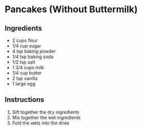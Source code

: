 # Pancakes (Without Buttermilk)

## Ingredients
 - 2 cups flour
 - 1/4 cup sugar
 - 4 tsp baking powder
 - 1/4 tsp baking soda
 - 1/2 tsp salt
 - 1 3/4 cups milk
 - 1/4 cup butter
 - 2 tsp vanilla
 - 1 large egg

## Instructions
 1. Sift together the dry ingredients
 2. Mix together the wet ingredients
 3. Fold the wets into the dries
